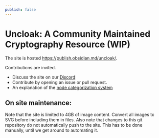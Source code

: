 ```yaml
---
publish: false
---
```

# Uncloak: A Community Maintained Cryptography Resource (WIP)
The site is hosted https://publish.obsidian.md/uncloak/.

Contributions are invited. 
- Discuss the site on our [Discord](https://discord.gg/TYwr4pMS2h) 
- Contribute by opening an issue or pull request.
- An explanation of the [node categorization system](https://hackmd.io/QY_U3iuuSG2l_PcsZKd9Uw)

## On site maintenance:
Note that the site is limited to 4GB of image content. Convert all images to SVG before including them in files.
Also note that changes to this git repository do not automatically push to the site. This has to be done manually, until we get around to automating it. 
